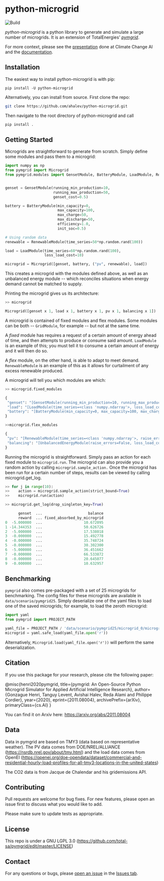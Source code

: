 # python-microgrid

![Build](https://github.com/ahalev/python-microgrid/workflows/build/badge.svg?dummy=unused)

*python-microgrid* is a python library to generate and simulate a large number of microgrids. It is an extension of TotalEnergies' [*pymgrid*](https://github.com/Total-RD/pymgrid).

For more context, please see the [presentation](https://www.climatechange.ai/papers/neurips2020/3) done at Climate Change AI
and the [documentation](https://python-microgrid.readthedocs.io/).

## Installation

The easiest way to install python-microgrid is with pip:

`pip install -U python-microgrid`

Alternatively, you can install from source. First clone the repo:
 
```bash
git clone https://github.com/ahalev/python-microgrid.git
``` 
Then navigate to the root directory of python-microgrid and call

```bash
pip install .
```
## Getting Started

Microgrids are straightforward to generate from scratch. Simply define some modules and pass them
to a microgrid:
```python
import numpy as np
from pymgrid import Microgrid
from pymgrid.modules import GensetModule, BatteryModule, LoadModule, RenewableModule


genset = GensetModule(running_min_production=10,
                      running_max_production=50,
                      genset_cost=0.5)

battery = BatteryModule(min_capacity=0,
                        max_capacity=100,
                        max_charge=50,
                        max_discharge=50,
                        efficiency=1.0,
                        init_soc=0.5)

# Using random data
renewable = RenewableModule(time_series=50*np.random.rand(100))

load = LoadModule(time_series=60*np.random.rand(100),
                  loss_load_cost=10)

microgrid = Microgrid([genset, battery, ("pv", renewable), load])
```

This creates a microgrid with the modules defined above, as well as an unbalanced energy module -- 
which reconciles situations when energy demand cannot be matched to supply.

Printing the microgrid gives us its architecture:

```python
>> microgrid

Microgrid([genset x 1, load x 1, battery x 1, pv x 1, balancing x 1])
```

A microgrid is contained of fixed modules and flex modules. Some modules can be both -- `GridModule`, for example
-- but not at the same time.


A *fixed* module has requires a request of a certain amount of energy ahead of time, and then attempts to 
produce or consume said amount. `LoadModule` is an example of this; you must tell it to consume a certain amount of energy
and it will then do so.

 A *flex* module, on the other hand, is able to adapt to meet demand. `RenewableModule` is an example of this as
 it allows for curtailment of any excess renewable produced.
 
 A microgrid will tell you which modules are which:
 
 ```python
>> microgrid.fixed_modules

{
  "genset": "[GensetModule(running_min_production=10, running_max_production=50, genset_cost=0.5, co2_per_unit=0, cost_per_unit_co2=0, start_up_time=0, wind_down_time=0, allow_abortion=True, init_start_up=True, raise_errors=False, provided_energy_name=genset_production)]",
  "load": "[LoadModule(time_series=<class 'numpy.ndarray'>, loss_load_cost=10, forecaster=NoForecaster, forecast_horizon=0, forecaster_increase_uncertainty=False, raise_errors=False)]",
  "battery": "[BatteryModule(min_capacity=0, max_capacity=100, max_charge=50, max_discharge=50, efficiency=1.0, battery_cost_cycle=0.0, battery_transition_model=None, init_charge=None, init_soc=0.5, raise_errors=False)]"
}

>>microgrid.flex_modules

{
  "pv": "[RenewableModule(time_series=<class 'numpy.ndarray'>, raise_errors=False, forecaster=NoForecaster, forecast_horizon=0, forecaster_increase_uncertainty=False, provided_energy_name=renewable_used)]",
  "balancing": "[UnbalancedEnergyModule(raise_errors=False, loss_load_cost=10, overgeneration_cost=2)]"
}

```


Running the microgrid is straightforward. Simply pass an action for each fixed module to `microgrid.run`. The microgrid
can also provide you a random action by calling `microgrid.sample_action.` Once the microgrid has been run for a
certain number of steps, results can be viewed by calling microgrid.get_log.

```python
>> for j in range(10):
>>    action = microgrid.sample_action(strict_bound=True)
>>    microgrid.run(action)

>> microgrid.get_log(drop_singleton_key=True)

      genset  ...                     balance
      reward  ... fixed_absorbed_by_microgrid
0  -5.000000  ...                   10.672095
1 -14.344353  ...                   50.626726
2  -5.000000  ...                   17.538018
3  -0.000000  ...                   15.492778
4  -0.000000  ...                   35.748724
5  -0.000000  ...                   30.302300
6  -5.000000  ...                   36.451662
7  -0.000000  ...                   66.533872
8  -0.000000  ...                   20.645077
9  -0.000000  ...                   10.632957
```

## Benchmarking

`pymgrid` also comes pre-packaged with a set of 25 microgrids for benchmarking.
The config files for these microgrids are available in `data/scenario/pymgrid25`.
Simply deserialize one of the yaml files to load one of the saved microgrids; for example,
to load the zeroth microgrid:

```python
import yaml
from pymgrid import PROJECT_PATH

yaml_file = PROJECT_PATH / 'data/scenario/pymgrid25/microgrid_0/microgrid_0.yaml'
microgrid = yaml.safe_load(yaml_file.open('r'))
```

Alternatively, `Microgrid.load(yaml_file.open('r'))` will perform the same deserialization.


## Citation

If you use this package for your research, please cite the following paper:

@misc{henri2020pymgrid,
      title={pymgrid: An Open-Source Python Microgrid Simulator for Applied Artificial Intelligence Research}, 
      author={Gonzague Henri, Tanguy Levent, Avishai Halev, Reda Alami and Philippe Cordier},
      year={2020},
      eprint={2011.08004},
      archivePrefix={arXiv},
      primaryClass={cs.AI}
}

You can find it on Arxiv here: https://arxiv.org/abs/2011.08004

## Data

Data in pymgrid are based on TMY3 (data based on representative weather). The PV data comes from DOE/NREL/ALLIANCE (https://nsrdb.nrel.gov/about/tmy.html) and the load data comes from OpenEI (https://openei.org/doe-opendata/dataset/commercial-and-residential-hourly-load-profiles-for-all-tmy3-locations-in-the-united-states)

The CO2 data is from Jacque de Chalendar and his gridemissions API.

## Contributing
Pull requests are welcome for bug fixes. For new features, please open an issue first to discuss what you would like to add.

Please make sure to update tests as appropriate.

## License

This repo is under a GNU LGPL 3.0 (https://github.com/total-sa/pymgrid/edit/master/LICENSE)

## Contact

For any questions or bugs, please [open an issue](https://github.com/ahalev/python-microgrid/issues/new) in the [Issues tab](https://github.com/ahalev/python-microgrid/issues).

